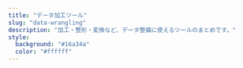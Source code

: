 ```yaml
---
title: "データ加工ツール"
slug: "data-wrangling"
description: "加工・整形・変換など、データ整備に使えるツールのまとめです。"
style:
  background: "#16a34a"
  color: "#ffffff"
---
```

